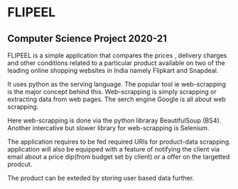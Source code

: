 # FLIPEEL
## Computer Science Project 2020-21

FLIPEEL is a simple application that compares the prices ,
delivery charges and other conditions related to a particular product
available on two of the leading online shopping websites in India namely Flipkart and Snapdeal.

It uses python as the serving language. The popular tool ie web-scrapping is the major concept behind this.
Web-scrapping is simply scrapping or extracting data from web pages. The serch engine Google is all about web scrapping.

Here web-scrapping is done via the python libraray BeautifulSoup (BS4). Another intercative but slower library for web-scrapping is Selenium.

The application requires to be fed required URls for product-data scrapping.
application will also be equipped with a feature of notifying
the client via email about a price dip(from budget set by client) or a offer on the targetted prodcut.

The product can be exteded by storing user based data further.

